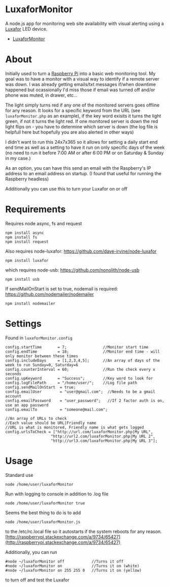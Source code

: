 # LuxaforMonitor 
A node.js app for monitoring web site availability with visual alerting using a [Luxafor](http://luxafor.com/) LED device.

<!-- TOC -->

- [LuxaforMonitor](#luxaformonitor)

<!-- /TOC -->

About
=====
Initially used to turn a [Raspberry Pi](https://www.raspberrypi.org/) into a basic web monitoring tool.  My goal was to have a monitor with a visual way to identify if a remote server was down.  I was already getting emails/txt messages if/when downtime happened but ocassionally I'd miss those if email was turned off and/or phone was muted, in drawer, etc...

The light simply turns red if any one of the monitored servers goes offline for any reason.  It looks for a specific keyword from the URL (see `luxaforMonitor.php` as an example), if the key word exisits it turns the light green, if not it turns the light red.  If one monitored server is down the red light flips on - you have to determine which server is down (the log file is helpfull here but hopefully you are also alerted in other ways)

I didn't want to run this 24x7x365 so it allows for setting a daily start end end time as well as a setting to have it run on only specific days of the week (no need to run it before 7:00 AM or after 6:00 PM or on Saturday & Sunday in my case.)

As an option, you can have this send an email with the Raspberry's IP address to an email address on startup.  (I found that useful for running the Raspberry headless)

Additionally you can use this to turn your Luxafor on or off

Requirements
============
Requires node async, fs and request

```
npm install async
npm install fs
npm install request
```
Also requires node-luxafor: https://github.com/dave-irvine/node-luxafor

```
npm install luxafor
```
  which  requires node-usb: https://github.com/nonolith/node-usb
  
```
npm install usb
```

If sendMailOnStart is set to true, nodemail is required: https://github.com/nodemailer/nodemailer

```
npm install nodemailer
```

Settings
========
Found in `luxaforMonitor.config`

```
config.startTime       = 7;                //Monitor start time
config.endTime         = 18;               //Monitor end time - will only monitor between these times
config.includeDays     = [1,2,3,4,5];      //An array of days of the week to run Sunday=0, Saturday=6
config.counterInterval = 60;               //Run the check every x seconds
config.upKeyword       = "Success";        //Key word to look for
config.logFilePath     = "/home/user/";    //Log file path
config.sendMailOnStart  = true;
config.emailUser        = "user@gmail.com";  //Needs to be a gmail account
config.emailPassword    = "user_password";   //If 2 factor auth is on, use an app password
config.emailTo          = "someone@mail.com";

//An array of URLs to check
//Each value should be URL|Friendly name
//URL is what is monitored, Friendly name is what gets logged
config.urlsToCheck = ["http://url.com/luxaforMonitor.php|My URL",
                    "http://url2.com/luxaforMonitor.php|My URL 2",
                    "http://url3.com/luxaforMonitor.php|My URL 3"]; 
```
Usage
=====
Standard use

```
node /home/user/luxaforMonitor
```
Run with logging to console in addition to .log file

```
node /home/user/luxaforMonitor true
```
Seems the best thing to do is to add

```
node /home/user/luxaforMonitor.js
```
to the /etc/rc.local file so it autostarts if the system reboots for any reason.
[http://raspberrypi.stackexchange.com/a/9734/65427](http://raspberrypi.stackexchange.com/a/9734/65427)

Additionally, you can run 

```
#node ~/luxaforMonitor off            //Turns it off
#node ~/luxaforMonitor on             //Turns it on (white)
#node ~/luxaforMonitor on 255 255 0   //Turns it on (yellow)
```
to turn off and test the Luxafor